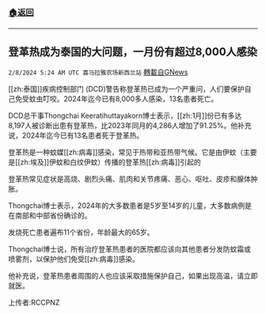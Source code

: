###  [:house:返回](README.md)
---


## 登革热成为泰国的大问题，一月份有超过8,000人感染
`2/8/2024 5:24 AM UTC 喜马拉雅农场新西兰站` [轉載自GNews](https://gnews.org/articles/2291578)

[[zh:泰国]]疾病控制部门 (DCD)警告称登革热已成为一个严重问，人们要保护自己免受蚊虫叮咬。2024年迄今已有8,000多人感染，13名患者死亡。

DCD总干事Thongchai Keeratihuttayakorn博士表示，[[zh:1月]]份已有多达8,197人被诊断出患有登革热，比2023年同月的4,286人增加了91.25%。他补充说，2024年迄今已有13名患者死于登革热。

登革热是一种蚊媒[[zh:病毒]]感染，常见于热带和亚热带气候。它是由伊蚊（主要是[[zh:埃及]]伊蚊和白纹伊蚊）传播的登革热[[zh:病毒]]引起的

登革热常见症状是高烧、剧烈头痛、肌肉和关节疼痛、恶心、呕吐、皮疹和腺体肿胀。

Thongchai博士表示，2024年的大多数患者是5岁至14岁的儿童，大多数病例是在南部和中部省份确诊的。

发烧死亡患者遍布11个省份，年龄最大的65岁。

Thongchai博士说，所有治疗登革热患者的医院都应该向其他患者分发防蚊霜或喷雾剂，以保护他们免受[[zh:病毒]]感染。

他补充说，登革热患者周围的人也应该采取措施保护自己，如果出现高温，请立即就医。

上传者:RCCPNZ
